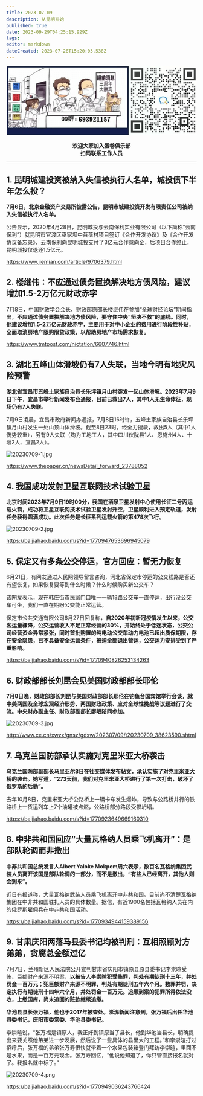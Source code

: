 ```yaml
---
title: 2023-07-09
description: 从昆明开始
published: true
date: 2023-09-29T04:25:15.929Z
tags: 
editor: markdown
dateCreated: 2023-07-28T15:20:03.538Z
---
```


<center style="font-weight:bold;">
  <img src="/assets/join.png" alt="加入蛋卷俱乐部"><br/>
  <p>欢迎大家加入蛋卷俱乐部<br/>扫码联系工作人员</p>
</center>

---

## 1. 昆明城建投资被纳入失信被执行人名单，城投债下半年怎么投？

**7月6日，北京金融资产交易所披露公告，昆明市城建投资开发有限责任公司被纳入失信被执行人名单。**

公告显示，2020年4月28日，昆明城投与云南保利实业有限公司（以下简称“云南保利”）就昆明市官渡区巫家坝中苜蓿村项目签订《合作开发协议》及《合作开发协议备忘录》，云南保利向昆明城投支付了3亿元合作意向金，后项目合作终止，昆明城投仅退还1.5亿元。

https://www.jiemian.com/article/9706379.html

## 2. 楼继伟：不应通过债务置换解决地方债风险，建议增加1.5-2万亿元财政赤字

7月8日，中国财政学会会长、财政部原部长楼继伟在参加“全球财经论坛”期间指出，**不应通过债务置换解决地方债风险，要守住中央“坚决不救”的底线。同时，他建议增加1.5-2万亿元财政赤字，主要用于对中小企业的费用进行阶段性补贴，全面取消房地产限购限贷政策，以帮助房地产市场需求恢复。**

https://www.tmtpost.com/nictation/6607746.html

## 3. 湖北五峰山体滑坡仍有7人失联，当地今明有地灾风险预警

**湖北省宜昌市五峰土家族自治县长乐坪镇月山村突发一起山体滑坡。2023年7月9日下午，宜昌市举行新闻发布会通报，目前已救出7人，其中1人无生命体征，现场仍有7人失联。**

7月9日凌晨，宜昌市政府新闻办通报，7月8日16时许，五峰土家族自治县长乐坪镇月山村发生一处山顶山体滑坡。截至8日23时，经全力搜救，救出5人（其中1人伤势较重），另有9人失联（均为工地工人，其中四川仪陇县1人、恩施州4人、十堰2人、宜昌2人）。

![20230709-1.jpg](https://img.bedtime.news/2023/07/28/64c3dc8a7284d.jpg)

https://www.thepaper.cn/newsDetail_forward_23788052

## 4. 我国成功发射卫星互联网技术试验卫星

**北京时间2023年7月9日19时00分，我国在酒泉卫星发射中心使用长征二号丙运载火箭，成功将卫星互联网技术试验卫星发射升空，卫星顺利进入预定轨道，发射任务获得圆满成功。此次任务是长征系列运载火箭的第478次飞行。**

![20230709-2.jpg](https://img.bedtime.news/2023/07/28/64c3dc8a4a8d7.jpg)

https://baijiahao.baidu.com/s?id=1770947653696945079

## 5. 保定又有多条公交停运，官方回应：暂无力恢复

6月21日，有网友通过人民网领导留言咨询，河北省保定市停运的公交线路是否还有望恢复，如果恢复要等到什么时候？什么时候购买新公交车？

该网友表示，现在韩庄街市民家门口唯一一辆18路公交车一直停运，出行没公交车可坐，我们一直在期盼公交能正常运营。

保定市公共交通有限公司6月27日回复称，**自2020年初新冠疫情发生以来，公交客运量骤降，公交运营收入不足正常经营的30%，并始终处于低迷状态，公交公司经营资金异常紧张，同时首批购置的纯电动公交车动力电池已超出质保期限，存在安全隐患，已不具备安全运营条件，被迫全部退出营运，公交运力安排受到了严重影响。**

https://baijiahao.baidu.com/s?id=1770940826253134263

## 6. 财政部部长刘昆会见美国财政部部长耶伦

**7月8日晚，财政部部长刘昆与美国财政部部长耶伦在钓鱼台国宾馆举行会谈，就中美两国及全球宏观经济形势、两国财政政策、应对全球性挑战等议题进行了交流。中央财办副主任、财政部副部长廖岷陪同参加。**

![20230709-3.jpg](https://img.bedtime.news/2023/07/28/64c3dc8a751e8.jpg)

http://www.ce.cn/xwzx/gnsz/gdxw/202307/09/t20230709_38623590.shtml

## 7. 乌克兰国防部承认实施对克里米亚大桥袭击

**乌克兰国防部副部长马里亚尔8日在社交媒体发布帖文，承认实施了对克里米亚大桥的袭击。她写道，“273天前，我们对克里米亚大桥进行了第一次打击，破坏了俄罗斯的后勤”。**

去年10月8日，克里米亚大桥公路桥上一辆卡车发生爆炸，导致与公路桥并行的铁路桥上一货运列车上7个油罐被点燃，公路桥部分路段受损坍塌。

https://baijiahao.baidu.com/s?id=1770923649669160310

## 8. 中非共和国回应“大量瓦格纳人员乘飞机离开”：是部队轮调而非撤出

**中非共和国总统发言人Albert Yaloke Mokpem周六表示，数百名瓦格纳集团武装人员离开该国是部队轮调的一部分，而不是撤出，“有些人已经离开，其他人则会到来”。**

近日有报道称，大量瓦格纳武装人员乘飞机离开中非共和国。目前尚不清楚瓦格纳集团在中非共和国驻扎人员的具体数量。据信，有近1900名包括瓦格纳人员在内的俄罗斯雇佣兵在中非共和国活动。

https://baijiahao.baidu.com/s?id=1770934944159389156

## 9. 甘肃庆阳两落马县委书记均被判刑：互相照顾对方弟弟，贪腐总金额过亿

7月7日，兰州新区人民法院公开宣判甘肃省庆阳市镇原县原县委书记李崇暄受贿、巨额财产来源不明案，**以被告人李崇暄犯受贿罪，判处有期徒刑十三年，并处罚金一百万元；犯巨额财产来源不明罪，判处有期徒刑五年六个月。数罪并罚，决定执行有期徒刑十四年六个月，并处罚金一百万元。追缴到案的犯罪所得依法没收，上缴国库，尚未追回的赃款继续追缴。**

**华池县县长张万福，他也于2017年被查处。澎湃新闻注意到，张万福后出任华池县委书记，庆阳市委常委、华池县委书记。**

李崇暄说，“张万福是镇原人，我正好到镇原当了县长，他到华池当县长，明确提出来要关照他弟弟进一步发展，然后说了一些具体的县里大的工程。”和李崇暄打过招呼后，张万福的弟弟张万寿很快就带着一个水果包装箱登门拜访李崇暄，里面不是水果，而是一百万元现金。张万寿回忆，“他说他知道了，你只管直接报名就对了。我报名就中标了。”

![20230709-4.png](https://img.bedtime.news/2023/07/28/64c3dc8a9d639.png)

https://baijiahao.baidu.com/s?id=1770949036243766424